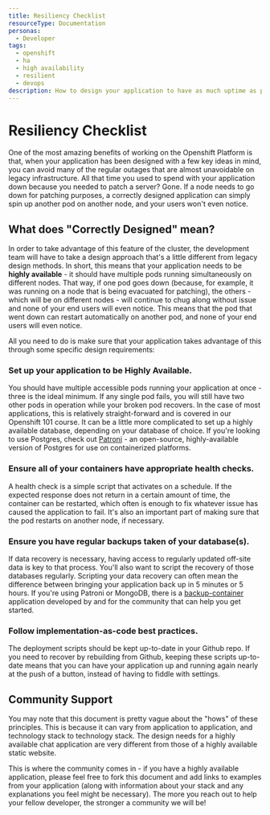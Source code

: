 ```yaml
---
title: Resiliency Checklist
resourceType: Documentation
personas: 
  - Developer
tags:
  - openshift
  - ha
  - high availability
  - resilient
  - devops
description: How to design your application to have as much uptime as possible.
---
```


# Resiliency Checklist

One of the most amazing benefits of working on the Openshift Platform is that, when your application has been designed with a few key ideas in mind, you can avoid many of the regular outages that are almost unavoidable on legacy infrastructure.
All that time you used to spend with your application down because you needed to patch a server? Gone.
If a node needs to go down for patching purposes, a correctly designed application can simply spin up another pod on another node, and your users won't even notice.

## What does "Correctly Designed" mean?

In order to take advantage of this feature of the cluster, the development team will have to take a design approach that's a little different from legacy design methods.
In short, this means that your application needs to be **highly available** - it should have multiple pods running simultaneously on different nodes. That way, if one pod goes down (because, for example, it was running on a node that is being evacuated for patching), the others - which will be on different nodes - will continue to chug along without issue and none of your end users will even notice.
This means that the pod that went down can restart automatically on another pod, and none of your end users will even notice.

All you need to do is make sure that your application takes advantage of this through some specific design requirements:

### Set up your application to be Highly Available. 

You should have multiple accessible pods running your application at once - three is the ideal minimum.
If any single pod fails, you will still have two other pods in operation while your broken pod recovers.
In the case of most applications, this is relatively straight-forward and is covered in our Openshift 101 course.
It can be a little more complicated to set up a highly available database, depending on your database of choice.
If you're looking to use Postgres, check out [Patroni](https://github.com/BCDevOps/platform-services/tree/master/apps/pgsql/patroni) - an open-source, highly-available version of Postgres for use on containerized platforms.

### Ensure all of your containers have appropriate health checks. 

A health check is a simple script that activates on a schedule. 
If the expected response does not return in a certain amount of time, the container can be restarted, which often is enough to fix whatever issue has caused the application to fail.
It's also an important part of making sure that the pod restarts on another node, if necessary.

### Ensure you have regular backups taken of your database(s). 

If data recovery is necessary, having access to regularly updated off-site data is key to that process.
You'll also want to  script the recovery of those databases regularly. 
Scripting your data recovery can often mean the difference between bringing your application back up in 5 minutes or 5 hours.
If you're using Patroni or MongoDB, there is a [backup-container](https://github.com/BCDevOps/backup-container) application developed by and for the community that can help you get started.

### Follow implementation-as-code best practices. 

The deployment scripts should be kept up-to-date in your Github repo. 
If you need to recover by rebuilding from Github, keeping these scripts up-to-date means that you can have your application up and running again nearly at the push of a button, instead of having to fiddle with settings.

## Community Support

You may note that this document is pretty vague about the "hows" of these principles. This is because it can vary from application to application, and technology stack to technology stack.
The design needs for a highly available chat application are very different from those of a highly available static website. 

This is where the community comes in - if you have a highly available application, please feel free to fork this document and add links to examples from your application (along with information about your stack and any explanations you feel might be necessary).
The more you reach out to help your fellow developer, the stronger a community we will be!
